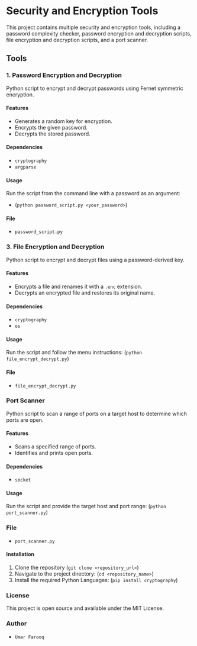 # Security and Encryption Tools

This project contains multiple security and encryption tools, including a password complexity checker, password encryption and decryption scripts, file encryption and decryption scripts, and a port scanner.

## Tools


### 1. Password Encryption and Decryption

Python script to encrypt and decrypt passwords using Fernet symmetric encryption.

#### Features
- Generates a random key for encryption.
- Encrypts the given password.
- Decrypts the stored password.

#### Dependencies
- `cryptography`
- `argparse`

#### Usage
Run the script from the command line with a password as an argument:

- (```python password_script.py <your_password>```)

#### File
- `password_script.py`

### 3. File Encryption and Decryption
Python script to encrypt and decrypt files using a password-derived key.
#### Features
- Encrypts a file and renames it with a `.enc` extension.
- Decrypts an encrypted file and restores its original name.

#### Dependencies
- `cryptography`
- `os`
#### Usage
Run the script and follow the menu instructions:
(```python file_encrypt_decrypt.py```)

#### File
- `file_encrypt_decrypt.py`
### Port Scanner
Python script to scan a range of ports on a target host to determine which ports are open.
#### Features
- Scans a specified range of ports.
- Identifies and prints open ports.
#### Dependencies
- `socket`
#### Usage
Run the script and provide the target host and port range:
(```python port_scanner.py```)
### File
- `port_scanner.py`
#### Installation
1. Clone the repository
(```git clone <repository_url>```)
2. Navigate to the project directory:
(```cd <repository_name>```)
3. Install the required Python Languages:
(```pip install cryptography```)
### License
This project is open source and available under the MIT License.

### Author
- `Umar Farooq`
